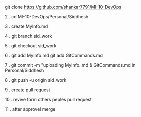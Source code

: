 git clone https://github.com/shankar7791/MI-10-DevOps

2 . cd MI-10-DevOps/Personal/Siddhesh

3 . create MyInfo.md

4 . git branch sid_work

5 . git checkout sid_work

6 . git add MyInfo.md
    git add  GitCommands.md

7 . git commit -m "uploading MyInfo..md & GitCommands.md in Personal/Siddhesh

8 . git push -u origin sid_work

9 . create pull request

10 . revive form others peples pull request

11 . after approvel merge